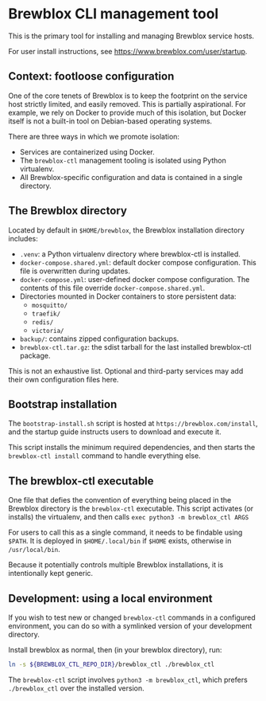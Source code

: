 # Brewblox CLI management tool

This is the primary tool for installing and managing Brewblox service hosts.

For user install instructions, see <https://www.brewblox.com/user/startup>.

## Context: footloose configuration

One of the core tenets of Brewblox is to keep the footprint on the service host strictly limited, and easily removed.
This is partially aspirational. For example, we rely on Docker to provide much of this isolation, but Docker itself is not a built-in tool on Debian-based operating systems.

There are three ways in which we promote isolation:

- Services are containerized using Docker.
- The `brewblox-ctl` management tooling is isolated using Python virtualenv.
- All Brewblox-specific configuration and data is contained in a single directory.

## The Brewblox directory

Located by default in `$HOME/brewblox`, the Brewblox installation directory includes:

- `.venv`: a Python virtualenv directory where brewblox-ctl is installed.
- `docker-compose.shared.yml`: default docker compose configuration. This file is overwritten during updates.
- `docker-compose.yml`: user-defined docker compose configuration. The contents of this file override `docker-compose.shared.yml`.
- Directories mounted in Docker containers to store persistent data:
  - `mosquitto/`
  - `traefik/`
  - `redis/`
  - `victoria/`
- `backup/`: contains zipped configuration backups.
- `brewblox-ctl.tar.gz`: the sdist tarball for the last installed brewblox-ctl package.

This is not an exhaustive list. Optional and third-party services may add their own configuration files here.

## Bootstrap installation

The `bootstrap-install.sh` script is hosted at `https://brewblox.com/install`, and the startup guide instructs users to download and execute it.

This script installs the minimum required dependencies,
and then starts the `brewblox-ctl install` command to handle everything else.

## The brewblox-ctl executable

One file that defies the convention of everything being placed in the Brewblox directory is the `brewblox-ctl` executable.
This script activates (or installs) the virtualenv, and then calls `exec python3 -m brewblox_ctl ARGS`

For users to call this as a single command, it needs to be findable using `$PATH`.
It is deployed in `$HOME/.local/bin` if `$HOME` exists, otherwise in `/usr/local/bin`.

Because it potentially controls multiple Brewblox installations, it is intentionally kept generic.

## Development: using a local environment

If you wish to test new or changed `brewblox-ctl` commands in a configured environment, you can do so with a symlinked version of your development directory.

Install brewblox as normal, then (in your brewblox directory), run:

```sh
ln -s ${BREWBLOX_CTL_REPO_DIR}/brewblox_ctl ./brewblox_ctl
```

The `brewblox-ctl` script involves `python3 -m brewblox_ctl`, which prefers `./brewblox_ctl` over the installed version.
